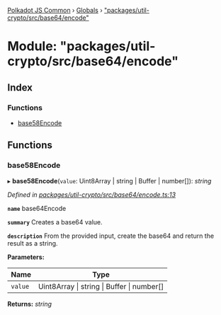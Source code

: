 [Polkadot JS Common](../README.md) › [Globals](../globals.md) › ["packages/util-crypto/src/base64/encode"](_packages_util_crypto_src_base64_encode_.md)

# Module: "packages/util-crypto/src/base64/encode"

## Index

### Functions

* [base58Encode](_packages_util_crypto_src_base64_encode_.md#base58encode)

## Functions

###  base58Encode

▸ **base58Encode**(`value`: Uint8Array | string | Buffer | number[]): *string*

*Defined in [packages/util-crypto/src/base64/encode.ts:13](https://github.com/polkadot-js/common/blob/a0251ff6/packages/util-crypto/src/base64/encode.ts#L13)*

**`name`** base64Encode

**`summary`** Creates a base64 value.

**`description`** 
From the provided input, create the base64 and return the result as a string.

**Parameters:**

Name | Type |
------ | ------ |
`value` | Uint8Array &#124; string &#124; Buffer &#124; number[] |

**Returns:** *string*
